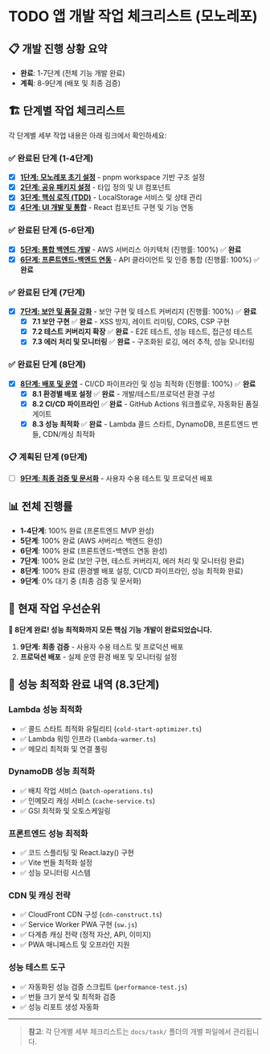 # TODO 앱 개발 작업 체크리스트 (모노레포)

## 📋 개발 진행 상황 요약

- **완료**: 1-7단계 (전체 기능 개발 완료)
- **계획**: 8-9단계 (배포 및 최종 검증)

## 🏗️ 단계별 작업 체크리스트

각 단계별 세부 작업 내용은 아래 링크에서 확인하세요:

### ✅ 완료된 단계 (1-4단계)

- [x] **[1단계: 모노레포 초기 설정](task/01-monorepo-setup.md)** - pnpm workspace 기반 구조 설정
- [x] **[2단계: 공유 패키지 설정](task/02-shared-packages.md)** - 타입 정의 및 UI 컴포넌트
- [x] **[3단계: 핵심 로직 (TDD)](task/03-core-logic.md)** - LocalStorage 서비스 및 상태 관리
- [x] **[4단계: UI 개발 및 통합](task/04-ui-development.md)** - React 컴포넌트 구현 및 기능 연동

### ✅ 완료된 단계 (5-6단계)

- [x] **[5단계: 통합 백엔드 개발](task/05-backend-development.md)** - AWS 서버리스 아키텍처 (진행률: 100%) ✅ **완료**
- [x] **[6단계: 프론트엔드-백엔드 연동](task/06-frontend-backend-integration.md)** - API 클라이언트 및 인증 통합 (진행률: 100%) ✅ **완료**

### ✅ 완료된 단계 (7단계)

- [x] **[7단계: 보안 및 품질 강화](task/07-security-quality.md)** - 보안 구현 및 테스트 커버리지 (진행률: 100%) ✅ **완료**
  - [x] **7.1 보안 구현** ✅ **완료** - XSS 방지, 레이트 리미팅, CORS, CSP 구현
  - [x] **7.2 테스트 커버리지 확장** ✅ **완료** - E2E 테스트, 성능 테스트, 접근성 테스트
  - [x] **7.3 에러 처리 및 모니터링** ✅ **완료** - 구조화된 로깅, 에러 추적, 성능 모니터링

### ✅ 완료된 단계 (8단계)

- [x] **[8단계: 배포 및 운영](task/08-deployment-operations.md)** - CI/CD 파이프라인 및 성능 최적화 (진행률: 100%) ✅ **완료**
  - [x] **8.1 환경별 배포 설정** ✅ **완료** - 개발/테스트/프로덕션 환경 구성
  - [x] **8.2 CI/CD 파이프라인** ✅ **완료** - GitHub Actions 워크플로우, 자동화된 품질 게이트
  - [x] **8.3 성능 최적화** ✅ **완료** - Lambda 콜드 스타트, DynamoDB, 프론트엔드 번들, CDN/캐싱 최적화

### 📋 계획된 단계 (9단계)

- [ ] **[9단계: 최종 검증 및 문서화](task/09-final-validation.md)** - 사용자 수용 테스트 및 프로덕션 배포

## 📊 전체 진행률

- **1-4단계**: 100% 완료 (프론트엔드 MVP 완성)
- **5단계**: 100% 완료 (AWS 서버리스 백엔드 완성)
- **6단계**: 100% 완료 (프론트엔드-백엔드 연동 완성)
- **7단계**: 100% 완료 (보안 구현, 테스트 커버리지, 에러 처리 및 모니터링 완료)
- **8단계**: 100% 완료 (환경별 배포 설정, CI/CD 파이프라인, 성능 최적화 완료)
- **9단계**: 0% 대기 중 (최종 검증 및 문서화)

## 🎯 현재 작업 우선순위

**🎉 8단계 완료! 성능 최적화까지 모든 핵심 기능 개발이 완료되었습니다.**

1. **9단계: 최종 검증** - 사용자 수용 테스트 및 프로덕션 배포
2. **프로덕션 배포** - 실제 운영 환경 배포 및 모니터링 설정

## 🚀 성능 최적화 완료 내역 (8.3단계)

### Lambda 성능 최적화

- ✅ 콜드 스타트 최적화 유틸리티 (`cold-start-optimizer.ts`)
- ✅ Lambda 워밍 인프라 (`lambda-warmer.ts`)
- ✅ 메모리 최적화 및 연결 풀링

### DynamoDB 성능 최적화

- ✅ 배치 작업 서비스 (`batch-operations.ts`)
- ✅ 인메모리 캐싱 서비스 (`cache-service.ts`)
- ✅ GSI 최적화 및 오토스케일링

### 프론트엔드 성능 최적화

- ✅ 코드 스플리팅 및 React.lazy() 구현
- ✅ Vite 번들 최적화 설정
- ✅ 성능 모니터링 시스템

### CDN 및 캐싱 전략

- ✅ CloudFront CDN 구성 (`cdn-construct.ts`)
- ✅ Service Worker PWA 구현 (`sw.js`)
- ✅ 다계층 캐싱 전략 (정적 자산, API, 이미지)
- ✅ PWA 매니페스트 및 오프라인 지원

### 성능 테스트 도구

- ✅ 자동화된 성능 검증 스크립트 (`performance-test.js`)
- ✅ 번들 크기 분석 및 최적화 검증
- ✅ 성능 리포트 생성 자동화

---

> **참고**: 각 단계별 세부 체크리스트는 `docs/task/` 폴더의 개별 파일에서 관리됩니다.
